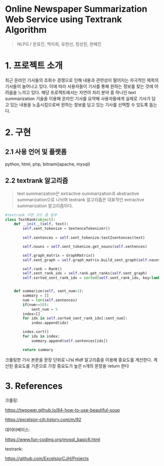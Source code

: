 Online Newspaper Summarization Web Service using Textrank Algorithm
============
> NLPG / 문효진, 백지희, 유현선, 정성원, 현혜진

# 1. 프로젝트 소개

최근 온라인 기사들의 조회수 경쟁으로 인해 내용과 관련성이 떨어지는 자극적인 제목의 기사들이 늘어나고 있다. 이에 따라 사용자들이 기사를 통해 원하는 정보를 찾는 것에 어려움을 느끼고 있다. 해당 프로젝트에서는 자연어 처리 분야 중 하나인 text summarization 기술을 이용해 온라인 기사를 요약해 사용자들에게 실제로 기사가 담고 있는 내용을 노출시킴으로써 원하는 정보를 담고 있는 기사를 선택할 수 있도록 돕는다.

# 2. 구현

## 2.1 사용 언어 및 플랫폼

python, html, php, bitnami(apache, mysql)

## 2.2 textrank 알고리즘

>text summarization은 extractive summarization과 abstractive summarization으로 나뉘며 textrank 알고리즘은 대표적인 extractive summarization 알고리즘이다.

```python
#textrank 구현 코드 중 일부
class TextRank(object):
    def __init__(self, text):
        self.sent_tokenize = SentenceTokenizer()
    
        self.sentences = self.sent_tokenize.text2sentences(text)

        self.nouns = self.sent_tokenize.get_nouns(self.sentences)

        self.graph_matrix = GraphMatrix()
        self.sent_graph = self.graph_matrix.build_sent_graph(self.nouns)

        self.rank = Rank()
        self.sent_rank_idx = self.rank.get_ranks(self.sent_graph)
        self.sorted_sent_rank_idx = sorted(self.sent_rank_idx, key=lambda k: self.sent_rank_idx[k], reverse=True)


    def summarize(self, sent_num=3):
        summary = []
        num = len(self.sentences)
        if(num>=50):
            sent_num = 5
        index=[]
        for idx in self.sorted_sent_rank_idx[:sent_num]:
            index.append(idx)

        index.sort()
        for idx in index:
            summary.append(self.sentences[idx])

        return summary
```

크롤링한 기사 본문을 문장 단위로 나눠 tfidf 알고리즘을 이용해 중요도를 계산한다. 계산된 중요도를 기준으로 가장 중요도가 높은 n개의 문장을 return 한다

# 3. References

크롤링:

<https://twpower.github.io/84-how-to-use-beautiful-soup>

<https://excelsior-cjh.tistory.com/m/92>

데이터베이스:

<https://www.fun-coding.org/mysql_basic6.html>

textrank:

<https://github.com/ExcelsiorCJH/Projects>